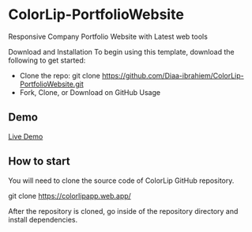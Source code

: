 # ColorLip-PortfolioWebsite
Responsive Company Portfolio Website with Latest web tools 

Download and Installation
To begin using this template, download the following to get started:
+ Clone the repo: git clone https://github.com/Diaa-ibrahiem/ColorLip-PortfolioWebsite.git
+ Fork, Clone, or Download on GitHub
Usage
## Demo
[Live Demo](https://colorlipapp.web.app/)

## How to start

You will need to clone the source code of ColorLip GitHub repository.

git clone https://colorlipapp.web.app/

After the repository is cloned, go inside of the repository directory and install dependencies.

